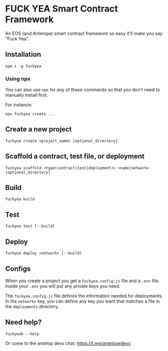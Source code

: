 # FUCK YEA Smart Contract Framework

An EOS (and Antelope) smart contract framework so easy it'll make you say "Fuck Yea".

## Installation

```
npm i -g fuckyea
```

### Using npx

You can also use `npx` for any of these commands so that you don't need to manually install first. 

For instance:

```
npx fuckyea create ...
```

## Create a new project

```
fuckyea create <project_name> [optional_directory] 
```

## Scaffold a contract, test file, or deployment

```
fuckyea scaffold <type(contract|test|deployment)> <name|network> [optional_directory]
```

## Build

```
fuckyea build
```

## Test

```
fuckyea test [--build]
```

## Deploy

```
fuckyea deploy <network> [--build]
```

## Configs

When you create a project you get a `fuckyea.config.js` file and a `.env` file. 
Inside your `.env` you will put any private keys you need. 

The `fuckyea.config.js` file defines the information needed for deployments.
In the `networks` key, you can define any key you want that matches a file in the `deployments` directory. 



## Need help?

```
fuckyeah --help
```

Or come to the antelop devs chat: https://t.me/antelopedevs
